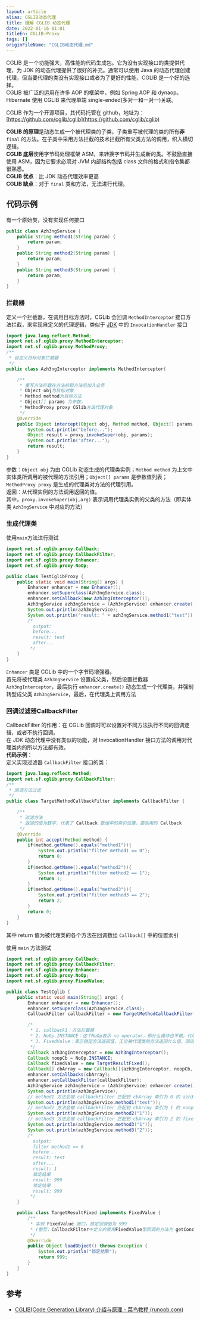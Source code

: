 ```yaml
---
layout: article  
alias: CGLIB动态代理
title: 理解 CGLIB 动态代理
date: 2022-01-16 01:01
titleEn: CGLIB-Proxy
tags: []
originFileName: "CGLIB动态代理.md"
---
```


CGLIB 是一个功能强大，高性能的代码生成包。它为没有实现接口的类提供代理，为 JDK 的动态代理提供了很好的补充。通常可以使用 Java 的动态代理创建代理，但当要代理的类没有实现接口或者为了更好的性能，CGLIB 是一个好的选择。  
CGLIB 被广泛的运用在许多 AOP 的框架中，例如 Spring AOP 和 dynaop。Hibernate 使用 CGLIB 来代理单端 single-ended(多对一和一对一)关联。  

CGLIB 作为一个开源项目，其代码托管在 github，地址为：[https://github.com/cglib/cglib](https://github.com/cglib/cglib)  

**CGLIB 的原理**是动态生成一个被代理类的子类，子类重写被代理的类的所有**非** `final` 的方法。在子类中采用方法拦截的技术拦截所有父类方法的调用，织入横切逻辑。  
**CGLIB 底层**使用字节码处理框架 ASM，来转换字节码并生成新的类。不鼓励直接使用 ASM，因为它要求必须对 JVM 内部结构包括 class 文件的格式和指令集都很熟悉。  
**CGLIB 优点**：比 JDK 动态代理效率更高  
**CGLIB 缺点**：对于 `final` 类和方法，无法进行代理。  

## 代码示例
有一个原始类，没有实现任何接口
```java
public class Azh3ngService {
    public String method1(String param) {
        return param;
    }
    public String method2(String param) {
        return param;
    }
    public String method3(String param) {
        return param;
    }
}
```

### 拦截器
定义一个拦截器，在调用目标方法时，CGLib 会回调 `MethodInterceptor` 接口方法拦截，来实现自定义的代理逻辑，类似于 [JDK](https://azh3ng.com/2022/01/16/JDK-Proxy.html) 中的 `InvocationHandler` 接口
```java
import java.lang.reflect.Method;
import net.sf.cglib.proxy.MethodInterceptor;
import net.sf.cglib.proxy.MethodProxy;
/**
 * 自定义目标对象拦截器
 */
public class Azh3ngInterceptor implements MethodInterceptor{

    /**
     * 重写方法拦截在方法前和方法后加入业务
     * Object obj为目标对象
     * Method method为目标方法
     * Object[] params 为参数，
     * MethodProxy proxy CGlib方法代理对象
     */
    @Override
    public Object intercept(Object obj, Method method, Object[] params, MethodProxy proxy) throws Throwable {
        System.out.println("before...");
        Object result = proxy.invokeSuper(obj, params);
        System.out.println("after...");
        return result;
    }
}
```
参数：`Object obj` 为由 CGLib 动态生成的代理类实例；`Method method` 为上文中实体类所调用的被代理的方法引用；`Object[] params` 是参数值列表；`MethodProxy proxy` 是生成的代理类对方法的代理引用。  
返回：从代理实例的方法调用返回的值。  
其中，`proxy.invokeSuper(obj,arg)` 表示调用代理类实例的父类的方法（即实体类 `Azh3ngService` 中对应的方法）

### 生成代理类
使用`main`方法进行测试
```java
import net.sf.cglib.proxy.Callback;
import net.sf.cglib.proxy.CallbackFilter;
import net.sf.cglib.proxy.Enhancer;
import net.sf.cglib.proxy.NoOp;

public class TestCglibProxy {
    public static void main(String[] args) {
        Enhancer enhancer = new Enhancer();
        enhancer.setSuperclass(Azh3ngService.class);
        enhancer.setCallback(new Azh3ngInterceptor());
        Azh3ngService azh3ngService = (Azh3ngService) enhancer.create();
        System.out.println(azh3ngService);
        System.out.println("result: " + azh3ngService.method1("test"));
        /*
          output:
          before...
          result: test
          after...
         */
    }
}
```
`Enhancer` 类是 CGLib 中的一个字节码增强器。  
首先将被代理类 `Azh3ngService` 设置成父类，然后设置拦截器 `Azh3ngInterceptor`，最后执行 `enhancer.create()` 动态生成一个代理类，并强制转型成父类 `Azh3ngService`，最后，在代理类上调用方法

### 回调过滤器CallbackFilter
CallbackFilter 的作用：在 CGLib 回调时可以设置对不同方法执行不同的回调逻辑，或者不执行回调。  
在 JDK 动态代理中没有类似的功能，对 InvocationHandler 接口方法的调用对代理类内的所以方法都有效。  
**代码示例**：  
定义实现过滤器 `CallbackFilter` 接口的类：  
```java
import java.lang.reflect.Method;
import net.sf.cglib.proxy.CallbackFilter;
/**
 * 回调方法过滤
 */
public class TargetMethodCallbackFilter implements CallbackFilter {

    /**
     * 过滤方法
     * 返回的值为数字，代表了 Callback 数组中的索引位置，要到用的 Callback
     */
    @Override
    public int accept(Method method) {
        if(method.getName().equals("method1")){
            System.out.println("filter method1 == 0");
            return 0;
        }
        if(method.getName().equals("method2")){
            System.out.println("filter method2 == 1");
            return 1;
        }
        if(method.getName().equals("method3")){
            System.out.println("filter method3 == 2");
            return 2;
        }
        return 0;
    }
}
```
其中 return 值为被代理类的各个方法在回调数组 `Callback[]` 中的位置索引

使用 `main` 方法测试  
```java
import net.sf.cglib.proxy.Callback;
import net.sf.cglib.proxy.CallbackFilter;
import net.sf.cglib.proxy.Enhancer;
import net.sf.cglib.proxy.NoOp;
import net.sf.cglib.proxy.FixedValue;

public class TestCglib {
    public static void main(String[] args) {
        Enhancer enhancer = new Enhancer();
        enhancer.setSuperclass(Azh3ngService.class);
        CallbackFilter callbackFilter = new TargetMethodCallbackFilter();

        /*
         * 1. callback1：方法拦截器
         * 2. NoOp.INSTANCE：这个NoOp表示 no operator，即什么操作也不做，代理类直接调用被代理的方法不进行拦截。
         * 3. FixedValue：表示锁定方法返回值，无论被代理类的方法返回什么值，回调方法都返回固定值。
         */
        Callback azh3ngInterceptor = new Azh3ngInterceptor();
        Callback noopCb = NoOp.INSTANCE;
        Callback fixedValue = new TargetResultFixed();
        Callback[] cbArray = new Callback[]{azh3ngInterceptor, noopCb, fixedValue};
        enhancer.setCallbacks(cbArray);
        enhancer.setCallbackFilter(callbackFilter);
        Azh3ngService azh3ngService = (Azh3ngService) enhancer.create();
        System.out.println(azh3ngService);
        // method1 方法会被 callbackFilter 匹配到 cbArray 索引为 0 的 azh3ngInterceptor
        System.out.println(azh3ngService.method1("test"));
        // method2 方法会被 callbackFilter 匹配到 cbArray 索引为 1 的 noopCb
        System.out.println(azh3ngService.method2("1"));
        // method3 方法会被 callbackFilter 匹配到 cbArray 索引为 2 的 fixedValue
        System.out.println(azh3ngService.method3("1"));
        System.out.println(azh3ngService.method3("2"));
        /*
          output:
          filter method1 == 0
          before...
          result: test
          after...
          result: 1
          锁定结果
          result: 999
          锁定结果
          result: 999
         */
    }

    public class TargetResultFixed implements FixedValue {
        /**
         * 实现 FixedValue 接口，锁定回调值为 999
         * (整型，CallbackFilter中定义的使用FixedValue型回调的方法为 getConcreteMethodFixedValue，该方法返回值为整型)
         */
        @Override
        public Object loadObject() throws Exception {
            System.out.println("锁定结果");
            return 999;
        }
    }
}
```

## 参考
- [CGLIB(Code Generation Library) 介绍与原理 - 菜鸟教程 (runoob.com)](https://www.runoob.com/w3cnote/cglibcode-generation-library-intro.html)
